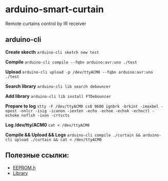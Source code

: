 # arduino-smart-curtain
Remote curtains control by IR receiver

## arduino-cli

**Create skecth**
`arduino-cli sketch new test`

**Compile**
`arduino-cli compile --fqbn arduino:avr:uno ./test`

**Upload**
`arduino-cli upload -p /dev/ttyACM0 --fqbn arduino:avr:uno ./test`

**Search library**
`arduino-cli lib search debouncer`

**Add library**
`arduino-cli lib install FTDebouncer`

**Prepare to log**
`stty -F /dev/ttyACM0 cs8 9600 ignbrk -brkint -imaxbel -opost -onlcr -isig -icanon -iexten -echo -echoe -echok -echoctl -echoke noflsh -ixon -crtscts`

**Log /dev/tty/ACM0**
`cat < /dev/ttyACM0`

**Compile && Upload && Logs**
`arduino-cli compile ./curtain && arduino-cli upload ./curtain && cat < /dev/ttyACM0`


## Полезные ссылки:

- [EEPROM.h](https://alexgyver.ru/lessons/eeprom/)
- [Library](https://www.arduino.cc/en/Hacking/libraryTutorial)
